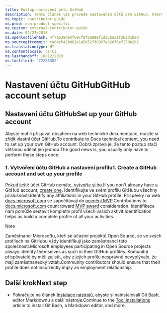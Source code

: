 ```yaml
---
title: Postup nastavení účtu GitHub
description: Tento článek vás provede nastavením účtů pro GitHub, které jsou potřeba, abyste mohli přispívat obsahem na web docs.microsoft.com.
ms.topic: contributor-guide
ms.prod: non-product-specific
ms.custom: external-contributor-guide
ms.date: 02/27/2018
ms.openlocfilehash: 4f7a639da4f69cf8f6a88ef1da3be31f262d1bed
ms.sourcegitcommit: ca84e542b081e145052f38967e826f6ef25da1b2
ms.translationtype: HT
ms.contentlocale: cs-CZ
ms.lasthandoff: 10/12/2019
ms.locfileid: "72288382"
---
```

# <a name="github-account-setup"></a><span data-ttu-id="1f313-103">Nastavení účtu GitHub</span><span class="sxs-lookup"><span data-stu-id="1f313-103">GitHub account setup</span></span>

## <a name="set-up-your-github-account"></a><span data-ttu-id="1f313-104">Nastavení účtu GitHub</span><span class="sxs-lookup"><span data-stu-id="1f313-104">Set up your GitHub account</span></span>

<span data-ttu-id="1f313-105">Abyste mohli přispívat obsahem na web technické dokumentace, musíte si zřídit vlastní účet GitHub.</span><span class="sxs-lookup"><span data-stu-id="1f313-105">To contribute to Docs technical content, you need to set up your own GitHub account.</span></span> <span data-ttu-id="1f313-106">Dobrá zpráva je, že tento postup stačí většinou udělat jen jednou.</span><span class="sxs-lookup"><span data-stu-id="1f313-106">The good news is, you usually only have to perform these steps once.</span></span>

### <a name="1-create-a-github-account-and-set-up-your-profile"></a><span data-ttu-id="1f313-107">1. Vytvoření účtu GitHub a nastavení profilu</span><span class="sxs-lookup"><span data-stu-id="1f313-107">1. Create a GitHub account and set up your profile</span></span>

<span data-ttu-id="1f313-108">Pokud ještě účet GitHub nemáte, [vytvořte si ho](https://github.com/join).</span><span class="sxs-lookup"><span data-stu-id="1f313-108">If you don't already have a GitHub account, [create one](https://github.com/join).</span></span> <span data-ttu-id="1f313-109">Identifikujte ve svém profilu GitHubu všechny příslušnosti.</span><span class="sxs-lookup"><span data-stu-id="1f313-109">Identify any affiliations in your GitHub profile.</span></span> <span data-ttu-id="1f313-110">Příspěvky na web [docs.microsoft.com](https://docs.microsoft.com) se započítávají do [ocenění MVP](https://mvp.microsoft.com).</span><span class="sxs-lookup"><span data-stu-id="1f313-110">Contributions to [docs.microsoft.com](https://docs.microsoft.com) count toward [MVP award](https://mvp.microsoft.com) consideration.</span></span> <span data-ttu-id="1f313-111">Identifikace nám pomůže sestavit kompletní profil všech vašich aktivit.</span><span class="sxs-lookup"><span data-stu-id="1f313-111">Identification helps us build a complete profile of all your activities.</span></span>

>[!NOTE]
> <span data-ttu-id="1f313-112">Zaměstnanci Microsoftu, kteří se účastní projektů Open Source, se ve svých profilech na GitHubu vždy identifikují jako zaměstnanci této společnosti.</span><span class="sxs-lookup"><span data-stu-id="1f313-112">Microsoft employees participating in Open Source projects always identify themselves as such in their GitHub profiles.</span></span> <span data-ttu-id="1f313-113">Komunitní přispěvatelé by měli zajistit, aby z jejich profilu nesprávně nevyplývalo, že mají zaměstnanecký vztah.</span><span class="sxs-lookup"><span data-stu-id="1f313-113">Community contributors should ensure that their profile does not incorrectly imply an employment relationship.</span></span>

## <a name="next-step"></a><span data-ttu-id="1f313-114">Další krok</span><span class="sxs-lookup"><span data-stu-id="1f313-114">Next step</span></span>

* <span data-ttu-id="1f313-115">Pokračujte na článek [Instalace nástrojů](get-started-setup-tools.md), abyste si nainstalovali Git Bash, editor Markdownu a další nástroje.</span><span class="sxs-lookup"><span data-stu-id="1f313-115">Continue to the [Tool installations](get-started-setup-tools.md) article to install Git Bash, a Markdown editor, and more.</span></span>
